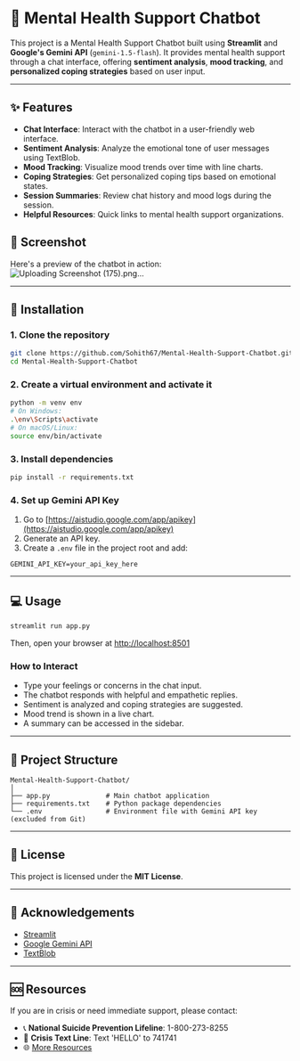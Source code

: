 
# 🧠 Mental Health Support Chatbot

This project is a Mental Health Support Chatbot built using **Streamlit** and **Google's Gemini API** (`gemini-1.5-flash`). It provides mental health support through a chat interface, offering **sentiment analysis**, **mood tracking**, and **personalized coping strategies** based on user input.

---

## ✨ Features

* **Chat Interface**: Interact with the chatbot in a user-friendly web interface.
* **Sentiment Analysis**: Analyze the emotional tone of user messages using TextBlob.
* **Mood Tracking**: Visualize mood trends over time with line charts.
* **Coping Strategies**: Get personalized coping tips based on emotional states.
* **Session Summaries**: Review chat history and mood logs during the session.
* **Helpful Resources**: Quick links to mental health support organizations.

## 📸 Screenshot

Here's a preview of the chatbot in action:
![Uploading Screenshot (175).png…]()


---

## 🚀 Installation

### 1. Clone the repository

```bash
git clone https://github.com/Sohith67/Mental-Health-Support-Chatbot.git
cd Mental-Health-Support-Chatbot
```

### 2. Create a virtual environment and activate it

```bash
python -m venv env
# On Windows:
.\env\Scripts\activate
# On macOS/Linux:
source env/bin/activate
```

### 3. Install dependencies

```bash
pip install -r requirements.txt
```

### 4. Set up Gemini API Key

1. Go to [https://aistudio.google.com/app/apikey](https://aistudio.google.com/app/apikey)
2. Generate an API key.
3. Create a `.env` file in the project root and add:

```
GEMINI_API_KEY=your_api_key_here
```

---

## 💻 Usage

```bash
streamlit run app.py
```

Then, open your browser at [http://localhost:8501](http://localhost:8501)

### How to Interact

* Type your feelings or concerns in the chat input.
* The chatbot responds with helpful and empathetic replies.
* Sentiment is analyzed and coping strategies are suggested.
* Mood trend is shown in a live chart.
* A summary can be accessed in the sidebar.

---

## 📁 Project Structure

```
Mental-Health-Support-Chatbot/
│
├── app.py              # Main chatbot application
├── requirements.txt    # Python package dependencies
└── .env                # Environment file with Gemini API key (excluded from Git)
```

---

## 📜 License

This project is licensed under the **MIT License**.

---

## 🙏 Acknowledgements

* [Streamlit](https://streamlit.io)
* [Google Gemini API](https://makersuite.google.com/)
* [TextBlob](https://textblob.readthedocs.io/en/dev/)

---

## 🆘 Resources

If you are in crisis or need immediate support, please contact:

* 📞 **National Suicide Prevention Lifeline**: 1-800-273-8255
* 💬 **Crisis Text Line**: Text 'HELLO' to 741741
* 🌐 [More Resources](https://www.mentalhealth.gov/get-help/immediate-help)

